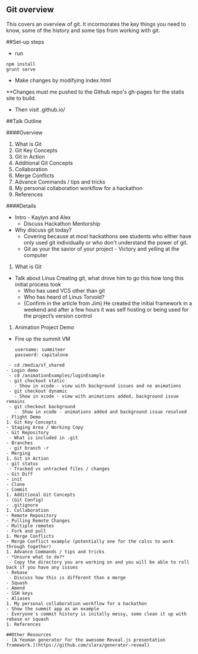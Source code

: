 ## Git overview
This covers an overview of git.  It incormorates the key things you need to know, some of the history and some tips from working with git.

##Set-up steps

- run
```
npm install
grunt serve
```

- Make changes by modifying index.html

**Changes must me pushed to the Github repo's gh-pages for the statis site to build.

- Then visit <username>.github.io/<project name>

##Talk Outline

####Overview

1. What is Git
1. Git Key Concepts
1. Git in Action
1. Additional Git Concepts
1. Collaboration
1. Merge Conflicts
1. Advance Commands / tips and tricks
1. My personal collaboration workflow for a hackathon
1. References

####Details

  - Intro - Kaylyn and Alex
    - Discuss Hackathon Mentorship
  - Why discuss git today? 
    - Covering because at most hackathons see students who either have only used git individually or who don't understand the power of git.
    - Git as your the savior of your project - Victory and yelling at the computer 

1. What is Git
  - Talk about Linus Creating git, what drove him to go this how long this initial process took
    - Who has used VCS other than git
    - Who has heard of Linus Torvold?
    - (Confirm in the article from Jim) He created the initial framework in a weekend and after a few hours it was self hosting or being used for the project’s version control
1. Animation Project Demo
  - Fire up the summit VM
  
    ```
    username: summiteer
    password: capitalone
   ```
    - cd /media/sf_shared
  - Login demo
    - cd /animationExamples/loginExample
    - git checkout static
      - Show in xcode - view with background issues and no animations
    - git checkout dynamic
      - Show in xcode - view with animations added, background issue remains
    - git checkout background
      -  Show in xcode - animations added and background issue resolved
  - Flight Demo
1. Git Key Concepts
  - Staging Area / Working Copy
  - Git Repository
    - What is included in .git
  - Branches
    - git branch -r
  - Merging
1. Git in Action
  - git status
    - Tracked vs untracked files / changes
  - Git Diff
  - init
  - Clone
  - Commit
1. Additional Git Concepts
  - (Git Config)
  - .gitignore
1. Collaboration
  - Remote Repository
  - Pulling Remote Changes
  - Multiple remotes
  - Fork and pull
1. Merge Conflicts
  - Merge Conflict example (potentially one for the calss to work through together)
1. Advance Commands / tips and tricks
  - *Unsure what to do?*
    - Copy the directory you are working on and you will be able to roll back if you have any issues
  - Rebase 
    - Discuss how this is different than a merge 
  - Squash
  - Amend
  - SSH keys
  - Aliases
1. My personal collaboration workflow for a hackathon
 - Show the summit app as an example
 - Everyone's commit history is initally messy, some clean it up with rebase or squash
1. References

##Other Resources
- [A Yeoman generator for the awesome Reveal.js presentation framework.](https://github.com/slara/generator-reveal)
